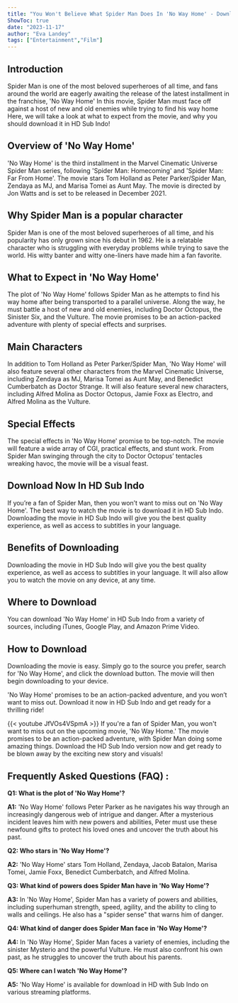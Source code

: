 ```yaml
---
title: "You Won't Believe What Spider Man Does In 'No Way Home' - Download Now In HD Sub Indo!"
ShowToc: true 
date: "2023-11-17"
author: "Eva Landey" 
tags: ["Entertainment","Film"]
---
```

## Introduction 

Spider Man is one of the most beloved superheroes of all time, and fans around the world are eagerly awaiting the release of the latest installment in the franchise, 'No Way Home' In this movie, Spider Man must face off against a host of new and old enemies while trying to find his way home Here, we will take a look at what to expect from the movie, and why you should download it in HD Sub Indo!

## Overview of 'No Way Home'

'No Way Home' is the third installment in the Marvel Cinematic Universe Spider Man series, following 'Spider Man: Homecoming' and 'Spider Man: Far From Home'. The movie stars Tom Holland as Peter Parker/Spider Man, Zendaya as MJ, and Marisa Tomei as Aunt May. The movie is directed by Jon Watts and is set to be released in December 2021.

## Why Spider Man is a popular character

Spider Man is one of the most beloved superheroes of all time, and his popularity has only grown since his debut in 1962. He is a relatable character who is struggling with everyday problems while trying to save the world. His witty banter and witty one-liners have made him a fan favorite.

## What to Expect in 'No Way Home'

The plot of 'No Way Home' follows Spider Man as he attempts to find his way home after being transported to a parallel universe. Along the way, he must battle a host of new and old enemies, including Doctor Octopus, the Sinister Six, and the Vulture. The movie promises to be an action-packed adventure with plenty of special effects and surprises.

## Main Characters

In addition to Tom Holland as Peter Parker/Spider Man, 'No Way Home' will also feature several other characters from the Marvel Cinematic Universe, including Zendaya as MJ, Marisa Tomei as Aunt May, and Benedict Cumberbatch as Doctor Strange. It will also feature several new characters, including Alfred Molina as Doctor Octopus, Jamie Foxx as Electro, and Alfred Molina as the Vulture.

## Special Effects

The special effects in 'No Way Home' promise to be top-notch. The movie will feature a wide array of CGI, practical effects, and stunt work. From Spider Man swinging through the city to Doctor Octopus’ tentacles wreaking havoc, the movie will be a visual feast.

## Download Now In HD Sub Indo

If you’re a fan of Spider Man, then you won’t want to miss out on 'No Way Home'. The best way to watch the movie is to download it in HD Sub Indo. Downloading the movie in HD Sub Indo will give you the best quality experience, as well as access to subtitles in your language. 

## Benefits of Downloading

Downloading the movie in HD Sub Indo will give you the best quality experience, as well as access to subtitles in your language. It will also allow you to watch the movie on any device, at any time.

## Where to Download

You can download 'No Way Home' in HD Sub Indo from a variety of sources, including iTunes, Google Play, and Amazon Prime Video. 

## How to Download

Downloading the movie is easy. Simply go to the source you prefer, search for 'No Way Home', and click the download button. The movie will then begin downloading to your device. 

'No Way Home' promises to be an action-packed adventure, and you won’t want to miss out. Download it now in HD Sub Indo and get ready for a thrilling ride!

{{< youtube JfVOs4VSpmA >}} 
If you're a fan of Spider Man, you won't want to miss out on the upcoming movie, 'No Way Home.' The movie promises to be an action-packed adventure, with Spider Man doing some amazing things. Download the HD Sub Indo version now and get ready to be blown away by the exciting new story and visuals!

## Frequently Asked Questions (FAQ) :
**Q1: What is the plot of 'No Way Home'?**

**A1:** 'No Way Home' follows Peter Parker as he navigates his way through an increasingly dangerous web of intrigue and danger. After a mysterious incident leaves him with new powers and abilities, Peter must use these newfound gifts to protect his loved ones and uncover the truth about his past. 

**Q2: Who stars in 'No Way Home'?**

**A2:** 'No Way Home' stars Tom Holland, Zendaya, Jacob Batalon, Marisa Tomei, Jamie Foxx, Benedict Cumberbatch, and Alfred Molina. 

**Q3: What kind of powers does Spider Man have in 'No Way Home'?**

**A3:** In 'No Way Home', Spider Man has a variety of powers and abilities, including superhuman strength, speed, agility, and the ability to cling to walls and ceilings. He also has a "spider sense" that warns him of danger. 

**Q4: What kind of danger does Spider Man face in 'No Way Home'?**

**A4:** In 'No Way Home', Spider Man faces a variety of enemies, including the sinister Mysterio and the powerful Vulture. He must also confront his own past, as he struggles to uncover the truth about his parents. 

**Q5: Where can I watch 'No Way Home'?**

**A5:** 'No Way Home' is available for download in HD with Sub Indo on various streaming platforms.



